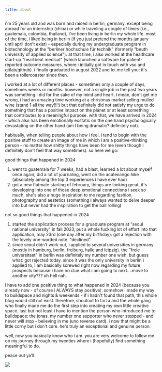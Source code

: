 ```yaml
---
title: about
---
```

i'm 25 years old and was born and raised in berlin, germany. except being abroad for an internship (china) or while traveling a couple of times (i.e., guatemala, colombia, thailand), i've been living in berlin my whole life. most of the time, i liked being in berlin (if you just pretend the months january until april don't exist) - especially during my undergraduate program in biotechnology at the "berliner hochschule für technik" (formerly "beuth university of applied science"). at that time, i also worked at the healthcare start-up "heartbeat medical" (which launched a software for patient-reported outcome measures, where i initially got in touch with vsc and gitlab/github). i finally graduated in august 2022 and let me tell you: it's been a rollercoaster since then. 

i worked at a lot of different places - sometimes only a couple of days, sometimes weeks or months. however, not a single job in the past two years was something i did for the sake of my mind and heart. i mean, don't get me wrong, i had an amazing time working at a christmas market selling mulled wine (stand 1 all the way!!!!) but that definitely did not satisfy my urge to do something that has a positive impact on the planet or at least something that contributes to a meaningful purpose. with that, we have arrived in 2024 - which also has been emotionally ecstatic on the one hand psychologically devastating on the other hand (am I being dramatic? definitely not).

habitually, when telling people about how i feel, i tend to begin with the positive stuff to create an image of me in which i am a positive-thinking person - no matter how shitty things have been for me (even though i definitely don't feel that way sometimes).
so here we go: 


good things that  happened in 2024
1. went to guatemala for 7 weeks, had a blast, learned a lot about myself once again, did a lot of journaling, went on the acatenango hike (absolutely among the top 3 experiences i have ever had)
2. got a new flatmate starting of february, things are looking great, it's developing into one of those deep emotional connections i seek so much, she's also a huge inspiration to me regarding fashion, photography and aestetics (something i always wanted to delve deeper into but never had the inspiration to get the ball rolling)

not so good things that happened in 2024
1. started the application process for a gruaduate program at "seoul national university" in fall 2023, put a whole fucking lot of effort into that application, may 23rd (one day after my birthday): got a rejection with the lovely one-worded note: "declined"
2. since seoul didn't work out, i applied to several universities in germany (mostly in hamburg, berlin, freiburg, halle and leipzig). the "freie universitaet" in berlin was definitely my number one wish, but guess what: got rejected today. since it was the only university in berlin i applied to, i am basically screwed right now regarding my future prospects because i have no clue what i am going to next....move to another city??? oh hell nah.


i have to add one positive thing to what happened in 2024 (because you already now - of course i ALWAYS stay positive): somehow i made my way to buildspace and nights & weekends - if i hadn't found that path, this whole blog would still not exist. therefore, shoutout to farza and the whole gang who finally made me do the first step into creating my own little creative space. 
last but not least i have to mention the person who introduced me to buildspace: the jonas. my number one supporter who never stopped - and never will stop - believing in me (uno reverse card). i now that might be a little corny but i don't care. he's truly an exceptional and genuine person.

well, now you basically know who i am. you are very welcome to follow me on my journey through my twenties where i (hopefully) find something meaningful to do.

peace out ya'll.

![](static/aboutme.png)

